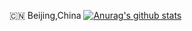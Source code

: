🇨🇳 Beijing,China
[![Anurag's github stats](https://github-readme-stats.vercel.app/api?username=weirubo&show_icons=true&hide_title=true)](https://github.com/anuraghazra/github-readme-stats)

